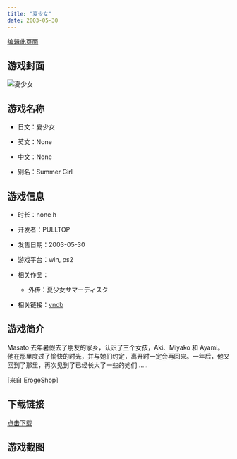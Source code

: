 ```yaml
---
title: "夏少女"
date: 2003-05-30
---
```

[编辑此页面](https://github.com/ACG-3/ADV3-source/blob/main/source/_posts/%E5%A4%8F%E5%B0%91%E5%A5%B3.md)

## 游戏封面

![夏少女](https%3A//pan.timero.xyz/onedrive/img_lib_001/%E5%A4%8F%E5%B0%91%E5%A5%B3_cover.avif)


## 游戏名称

- 日文：夏少女
- 英文：None
- 中文：None

- 别名：Summer Girl


## 游戏信息

- 时长：none h
- 开发者：PULLTOP
- 发售日期：2003-05-30
- 游戏平台：win, ps2
- 相关作品：
   - 外传：夏少女サマーディスク

- 相关链接：[vndb](https://vndb.org/v1234)


## 游戏简介

Masato 去年暑假去了朋友的家乡，认识了三个女孩，Aki、Miyako 和 Ayami。他在那里度过了愉快的时光，并与她们约定，离开时一定会再回来。一年后，他又回到了那里，再次见到了已经长大了一些的她们......

[来自 ErogeShop］


## 下载链接

[点击下载](https://pan.timero.xyz/onedrive/adv_lib_001/%E5%A4%8F%E5%B0%91%E5%A5%B3)


## 游戏截图


